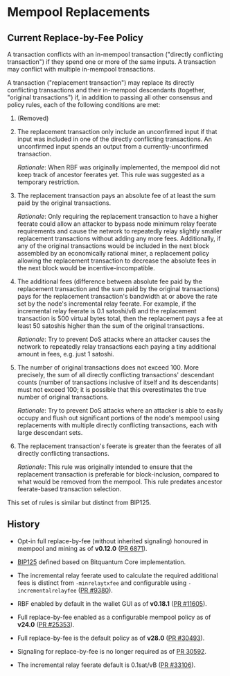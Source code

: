 # Mempool Replacements

## Current Replace-by-Fee Policy

A transaction conflicts with an in-mempool transaction ("directly conflicting transaction") if they
spend one or more of the same inputs. A transaction may conflict with multiple in-mempool
transactions.

A transaction ("replacement transaction") may replace its directly conflicting transactions and
their in-mempool descendants (together, "original transactions") if, in addition to passing all
other consensus and policy rules, each of the following conditions are met:

1. (Removed)

2. The replacement transaction only include an unconfirmed input if that input was included in
   one of the directly conflicting transactions. An unconfirmed input spends an output from a
   currently-unconfirmed transaction.

   *Rationale*: When RBF was originally implemented, the mempool did not keep track of
   ancestor feerates yet. This rule was suggested as a temporary restriction.

3. The replacement transaction pays an absolute fee of at least the sum paid by the original
   transactions.

   *Rationale*: Only requiring the replacement transaction to have a higher feerate could allow an
   attacker to bypass node minimum relay feerate requirements and cause the network to repeatedly
   relay slightly smaller replacement transactions without adding any more fees. Additionally, if
   any of the original transactions would be included in the next block assembled by an economically
   rational miner, a replacement policy allowing the replacement transaction to decrease the absolute
   fees in the next block would be incentive-incompatible.

4. The additional fees (difference between absolute fee paid by the replacement transaction and the
   sum paid by the original transactions) pays for the replacement transaction's bandwidth at or
   above the rate set by the node's incremental relay feerate. For example, if the incremental relay
   feerate is 0.1 satoshi/vB and the replacement transaction is 500 virtual bytes total, then the
   replacement pays a fee at least 50 satoshis higher than the sum of the original transactions.

   *Rationale*: Try to prevent DoS attacks where an attacker causes the network to repeatedly relay
   transactions each paying a tiny additional amount in fees, e.g. just 1 satoshi.

5. The number of original transactions does not exceed 100. More precisely, the sum of all
   directly conflicting transactions' descendant counts (number of transactions inclusive of itself
   and its descendants) must not exceed 100; it is possible that this overestimates the true number
   of original transactions.

   *Rationale*: Try to prevent DoS attacks where an attacker is able to easily occupy and flush out
   significant portions of the node's mempool using replacements with multiple directly conflicting
   transactions, each with large descendant sets.

6. The replacement transaction's feerate is greater than the feerates of all directly conflicting
   transactions.

   *Rationale*: This rule was originally intended to ensure that the replacement transaction is
   preferable for block-inclusion, compared to what would be removed from the mempool. This rule
   predates ancestor feerate-based transaction selection.

This set of rules is similar but distinct from BIP125.

## History

* Opt-in full replace-by-fee (without inherited signaling) honoured in mempool and mining as of
  **v0.12.0** ([PR 6871](https://github.com/bitquantum/bitquantum/pull/6871)).

* [BIP125](https://github.com/bitquantum/bips/blob/master/bip-0125.mediawiki) defined based on
  Bitquantum Core implementation.

* The incremental relay feerate used to calculate the required additional fees is distinct from
  `-minrelaytxfee` and configurable using `-incrementalrelayfee`
  ([PR #9380](https://github.com/bitquantum/bitquantum/pull/9380)).

* RBF enabled by default in the wallet GUI as of **v0.18.1** ([PR
  #11605](https://github.com/bitquantum/bitquantum/pull/11605)).

* Full replace-by-fee enabled as a configurable mempool policy as of **v24.0** ([PR
  #25353](https://github.com/bitquantum/bitquantum/pull/25353)).

* Full replace-by-fee is the default policy as of **v28.0** ([PR #30493](https://github.com/bitquantum/bitquantum/pull/30493)).

* Signaling for replace-by-fee is no longer required as of [PR 30592](https://github.com/bitquantum/bitquantum/pull/30592).

* The incremental relay feerate default is 0.1sat/vB ([PR #33106](https://github.com/bitquantum/bitquantum/pull/33106)).
